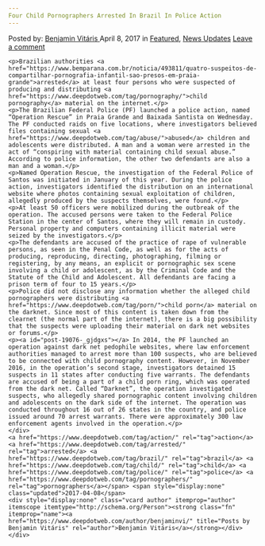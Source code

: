 ```yaml
---
Four Child Pornographers Arrested In Brazil In Police Action
---
```

<article class="post-listing post-19076 post type-post status-publish format-standard has-post-thumbnail hentry  tag-action tag-brazil tag-child tag-police tag-pornographers">
    <div class="post-inner">
        <span>Posted by: <a href="https://www.deepdotweb.com/author/benjaminvi/" title="">Benjamin Vitáris </a></span>
    <span>April 8, 2017</span>
    <span>in <a href="https://www.deepdotweb.com/category/deepdot-news/" rel="category tag">Featured</a>, <a href="https://www.deepdotweb.com/category/news-updates/" rel="category tag">News Updates</a></span>
    <span><a href="https://www.deepdotweb.com/2017/04/08/four-child-pornographers-arrested-brazil-police-action/#respond">Leave a comment</a></span>
    </p>
    <div class="clear"></div>
    
    <p>Brazilian authorities <a href="https://www.bemparana.com.br/noticia/493811/quatro-suspeitos-de-compartilhar-pornografia-infantil-sao-presos-em-praia-grande">arrested</a> at least four persons who were suspected of producing and distributing <a href="https://www.deepdotweb.com/tag/pornography/">child pornography</a> material on the internet.</p>
    <p>The Brazilian Federal Police (PF) launched a police action, named “Operation Rescue” in Praia Grande and Baixada Santista on Wednesday. The PF conducted raids on five locations, where investigators believed files containing sexual <a href="https://www.deepdotweb.com/tag/abuse/">abused</a> children and adolescents were distributed. A man and a woman were arrested in the act of “conspiring with material containing child sexual abuse.” According to police information, the other two defendants are also a man and a woman.</p>
    <p>Named Operation Rescue, the investigation of the Federal Police of Santos was initiated in January of this year. During the police action, investigators identified the distribution on an international website where photos containing sexual exploitation of children, allegedly produced by the suspects themselves, were found.</p>
    <p>At least 50 officers were mobilized during the outbreak of the operation. The accused persons were taken to the Federal Police Station in the center of Santos, where they will remain in custody. Personal property and computers containing illicit material were seized by the investigators.</p>
    <p>The defendants are accused of the practice of rape of vulnerable persons, as seen in the Penal Code, as well as for the acts of producing, reproducing, directing, photographing, filming or registering, by any means, an explicit or pornographic sex scene involving a child or adolescent, as by the Criminal Code and the Statute of the Child and Adolescent. All defendants are facing a prison term of four to 15 years.</p>
    <p>Police did not disclose any information whether the alleged child pornographers were distributing <a href="https://www.deepdotweb.com/tag/porn/">child porn</a> material on the darknet. Since most of this content is taken down from the clearnet (the normal part of the internet), there is a big possibility that the suspects were uploading their material on dark net websites or forums.</p>
    <p><a id="post-19076-_gjdgxs"></a> In 2014, the PF launched an operation against dark net pedophile websites, where law enforcement authorities managed to arrest more than 100 suspects, who are believed to be connected with child pornography content. However, in November 2016, in the operation’s second stage, investigators detained 15 suspects in 11 states after conducting five warrants. The defendants are accused of being a part of a child porn ring, which was operated from the dark net. Called “Darknet”, the operation investigated suspects, who allegedly shared pornographic content involving children and adolescents on the dark side of the internet. The operation was conducted throughout 16 out of 26 states in the country, and police issued around 70 arrest warrants. There were approximately 300 law enforcement agents involved in the operation.</p>
    </div>
    <a href="https://www.deepdotweb.com/tag/action/" rel="tag">action</a> <a href="https://www.deepdotweb.com/tag/arrested/" rel="tag">arrested</a> <a href="https://www.deepdotweb.com/tag/brazil/" rel="tag">brazil</a> <a href="https://www.deepdotweb.com/tag/child/" rel="tag">child</a> <a href="https://www.deepdotweb.com/tag/police/" rel="tag">police</a> <a href="https://www.deepdotweb.com/tag/pornographers/" rel="tag">pornographers</a></span> <span style="display:none" class="updated">2017-04-08</span>
    <div style="display:none" class="vcard author" itemprop="author" itemscope itemtype="http://schema.org/Person"><strong class="fn" itemprop="name"><a href="https://www.deepdotweb.com/author/benjaminvi/" title="Posts by Benjamin Vitáris" rel="author">Benjamin Vitáris</a></strong></div>
    </div>
</article>

